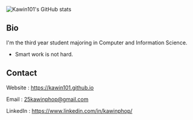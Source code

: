 ![Kawin101's GitHub stats](https://github-readme-stats.vercel.app/api?username=kawin101&show_icons=true&bg_color=00000000)

## Bio
I'm the third year student majoring in Computer and Information Science. 
- Smart work is not hard.

## Contact

Website : https://kawin101.github.io

Email : 25kawinphop@gmail.com

LinkedIn : https://www.linkedin.com/in/kawinphop/
